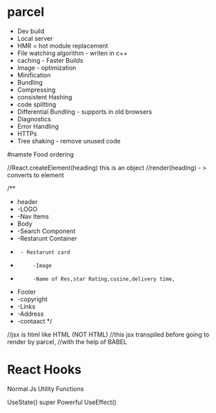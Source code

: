 # parcel

- Dev build
- Local server
- HMR = hot module replacement
- File watching algorithm - writen in c++
- caching - Faster Builds
- Image - optimization
- Minification
- Bundling
- Compressing
- consistent Hashing
- code splitting
- Differential Bundling - supports in old browsers
- Diagnostics
- Error Handling
- HTTPs
- Tree shaking - remove unused code


#namste Food ordering

//React.createElement(heading) this is an object
//render(heading) - > converts to element

/**
 * header
 *    -LOGO
 *    -Nav Items
 * Body
 *   -Search Component
 *   -Restarunt Container
 *      - Restarunt card
 *          -Image
 *          -Name of Res,star Rating,cusine,delivery time,
 * Footer
 *   -copyright
 *   -Links
 *   -Address
 *   -contaact
 */

//jsx is html like HTML (NOT HTML)
//this jsx transpiled before going to render by parcel,
//with the help of BABEL

# React Hooks

   Normal Js  Utility Functions

   UseState() super Powerful 
   UseEffect()




